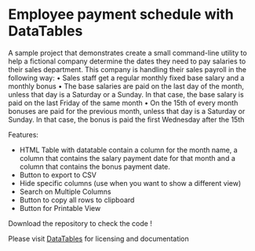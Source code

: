 Employee payment schedule with DataTables
====
A sample project that demonstrates create a small command-line utility to help a fictional company determine the dates they need to pay salaries to their sales department.
This company is handling their sales payroll in the following way:
• Sales staff get a regular monthly fixed base salary and a monthly bonus
• The base salaries are paid on the last day of the month, unless that day is a Saturday or a
Sunday. In that case, the base salary is paid on the last Friday of the same month
• On the 15th of every month bonuses are paid for the previous month, unless that day is a
Saturday or Sunday. In that case, the bonus is paid the first Wednesday after the 15th

Features:
- HTML Table with datatable contain a column for the month name, a column that contains the salary
payment date for that month and a column that contains the bonus payment date.
- Button to export to CSV
- Hide specific columns (use when you want to show a different view)
- Search on Multiple Columns
- Button to copy all rows to clipboard
- Button for Printable View


Download the repository to check the code !

Please visit [DataTables](https://datatables.net/) for licensing and documentation


